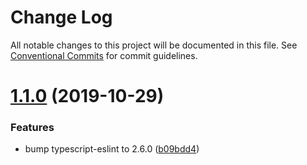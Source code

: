# Change Log

All notable changes to this project will be documented in this file.
See [Conventional Commits](https://conventionalcommits.org) for commit guidelines.

# [1.1.0](https://github.com/vta-js/eslint-config/compare/v1.0.3...v1.1.0) (2019-10-29)

### Features

- bump typescript-eslint to 2.6.0 ([b09bdd4](https://github.com/vta-js/eslint-config/commit/b09bdd4))

